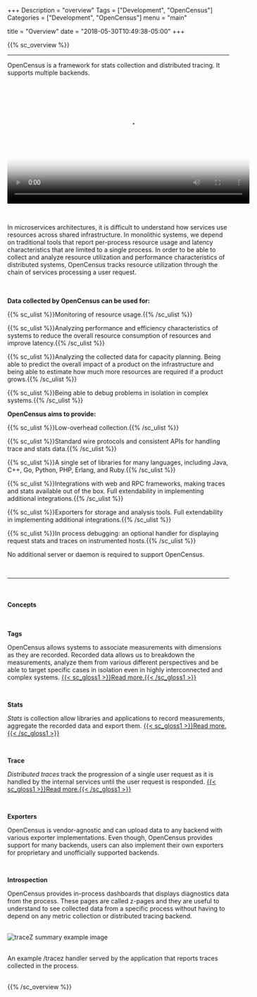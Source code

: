 +++
Description = "overview"
Tags = ["Development", "OpenCensus"]
Categories = ["Development", "OpenCensus"]
menu = "main"

title = "Overview"
date = "2018-05-30T10:49:38-05:00"
+++

{{% sc_overview %}}

---

OpenCensus is a framework for stats collection and distributed tracing. It supports multiple backends.  

<div class="video-responsive">
	<video width="550px" poster="../img/vidposter.svg" controls>
		<source src="https://storage.googleapis.com/opencensusio/OpenCensusVideo.mp4" type="video/mp4">
		<p>This browser does not support the video element. <a href="https://storage.googleapis.com/opencensusio/OpenCensusVideo.mp4"><span class="gloss1">Here</span></a> is a link to the video instead.</p>
	</video>
</div>

&nbsp;  

In microservices architectures, it is difficult to understand how services use resources across shared infrastructure. In monolithic systems, we depend on traditional tools that report per-process resource usage and latency characteristics that are limited to a single process. In order to be able to collect and analyze resource utilization and performance characteristics of distributed systems, OpenCensus tracks resource utilization through the chain of services processing a user request.  
&nbsp;  
&nbsp;  

__Data collected by OpenCensus can be used for:__  

{{% sc_ulist %}}Monitoring of resource usage.{{% /sc_ulist %}}

{{% sc_ulist %}}Analyzing performance and efficiency characteristics of systems to reduce the overall resource consumption of resources and improve latency.{{% /sc_ulist %}}

{{% sc_ulist %}}Analyzing the collected data for capacity planning. Being able to predict the overall impact of a product on the infrastructure and being able to estimate how much more resources are required if a product grows.{{% /sc_ulist %}}

{{% sc_ulist %}}Being able to debug problems in isolation in complex systems.{{% /sc_ulist %}}
&nbsp;  

__OpenCensus aims to provide:__  

{{% sc_ulist %}}Low-overhead collection.{{% /sc_ulist %}}
   
{{% sc_ulist %}}Standard wire protocols and consistent APIs for handling trace and stats data.{{% /sc_ulist %}}
   
{{% sc_ulist %}}A single set of libraries for many languages, including Java, C++, Go, Python, PHP, Erlang, and Ruby.{{% /sc_ulist %}}
   
{{% sc_ulist %}}Integrations with web and RPC frameworks, making traces and stats available out of the box. Full extendability in implementing additional integrations.{{% /sc_ulist %}}
   
{{% sc_ulist %}}Exporters for storage and analysis tools. Full extendability in implementing additional integrations.{{% /sc_ulist %}}

{{% sc_ulist %}}In process debugging: an optional handler for displaying request stats and traces on instrumented hosts.{{% /sc_ulist %}}  
   
No additional server or daemon is required to support OpenCensus.

&nbsp;  

---
&nbsp;  
#### Concepts  
&nbsp;  

__Tags__  

OpenCensus allows systems to associate measurements with dimensions as they are recorded. Recorded data allows us to breakdown the measurements, analyze them from various different perspectives and be able to target specific cases in isolation even in highly interconnected and complex systems. [{{< sc_gloss1 >}}Read more.{{< /sc_gloss1 >}}](../tags/index.html)  

&nbsp;  

__Stats__  

*Stats* is collection allow libraries and applications to record measurements, aggregate the recorded data and export them. [{{< sc_gloss1 >}}Read more.{{< /sc_gloss1 >}}](../stats/index.html)  

&nbsp;  

__Trace__  

*Distributed traces* track the progression of a single user request as it is handled by the internal services until the user request is responded. [{{< sc_gloss1 >}}Read more.{{< /sc_gloss1 >}}](../trace/index.html)  

&nbsp;  

__Exporters__  

OpenCensus is vendor-agnostic and can upload data to any backend with various exporter implementations. Even though, OpenCensus provides support for many backends, users can also implement their own exporters for proprietary and unofficially supported backends.  

&nbsp;  

__Introspection__  

OpenCensus provides in-process dashboards that displays diagnostics data from the process. These pages are called z-pages and they are useful to understand to see collected data from a specific process without having to depend on any metric collection or distributed tracing backend.  

&nbsp;  
![traceZ summary example image](../img/traceZ.png "traceZ summary example image")  

&nbsp;  
An example /tracez handler served by the application that reports traces collected in the process.  
&nbsp;  

{{% /sc_overview %}}